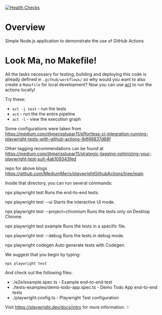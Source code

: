 [![Health Checks](https://github.com/amacdonald-cgs/github-actions-demo/actions/workflows/healthcheck.yml/badge.svg)](https://github.com/amacdonald-cgs/github-actions-demo/actions/workflows/healthcheck.yml)


# Overview
Simple Node.js application to demonstrate the use of GitHub Actions

# Look Ma, no Makefile!
All the tasks necessary for testing, building and deploying this code is already defined in `.github/workflows/` so why would you want to also create a `Makefile` for local development?  Now you can use [act](https://github.com/nektos/act) to run the actions locally!

Try these:

* `act -j test` - run the tests
* `act` - run the the entire pipeline
* `act -l` - view the execution graph

Some configurations were taken from 
https://medium.com/@merisstupar11/effortless-ci-integration-running-playwright-tests-with-github-actions-9df48837d68f

Other tagging recommendations can be found at
https://medium.com/@merisstupar11/strategic-tagging-optimizing-your-playwright-test-suit-4ab109343fed

repo for above blogs
https://github.com/MediumMeris/playwrightGithubActions/tree/main

Inside that directory, you can run several commands:

  npx playwright test
    Runs the end-to-end tests.

  npx playwright test --ui
    Starts the interactive UI mode.

  npx playwright test --project=chromium
    Runs the tests only on Desktop Chrome.

  npx playwright test example
    Runs the tests in a specific file.

  npx playwright test --debug
    Runs the tests in debug mode.

  npx playwright codegen
    Auto generate tests with Codegen.

We suggest that you begin by typing:

    npx playwright test

And check out the following files:
  - ./e2e/example.spec.ts - Example end-to-end test
  - ./tests-examples/demo-todo-app.spec.ts - Demo Todo App end-to-end tests
  - ./playwright.config.ts - Playwright Test configuration

Visit https://playwright.dev/docs/intro for more information. ✨

